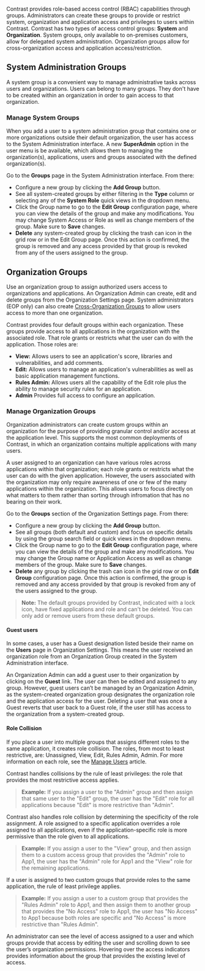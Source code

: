 <!--
title: "Manage Access Groups"
description: "Overview of managing access groups"
tags: "Admin manage organizations access groups"
-->

Contrast provides role-based access control (RBAC) capabilities through groups. Administrators can create these groups to provide or restrict system, organization and application access and privileges to users within Contrast. Contrast has two types of access control groups: **System** and **Organization**. System groups, only available to on-premises customers, allow for delegated system administration. Organization groups allow for cross-organization access and application access/restriction.

## System Administration Groups
A system group is a convenient way to manage administrative tasks across users and organizations. Users can belong to many groups. They don't have to be created within an organization in order to gain access to that organization. 

### Manage System Groups
When you add a user to a system administration group that contains one or more organizations outside their default organization, the user has access to the System Administration interface. A new **SuperAdmin** option in the user menu is be available, which allows them to managing the organization(s), applications, users and groups associated with the defined organization(s). 

Go to the **Groups** page in the System Administration interface. From there:

* Configure a new group by clicking the **Add Group** button.
* See all system-created groups by either filtering in the **Type** column or selecting any of the **System Role** quick views in the dropdown menu. 
* Click the Group name to go to the **Edit Group** configuration page, where you can view the details of the group and make any modifications. You may change System Access or Role as well as change members of the group. Make sure to **Save** changes.
* **Delete** any system-created group by clicking the trash can icon in the grid row or in the Edit Group page. Once this action is confirmed, the group is removed and any access provided by that group is revoked from any of the users assigned to the group.

## Organization Groups
Use an organization group to assign authorized users access to organizations and applications. An Organization Admin can create, edit and delete groups from the Organization Settings page. System administrators (EOP only) can also create [Cross-Organization Groups](admin-manageorgs.html#crossorg) to allow users access to more than one organization.

Contrast provides four default groups within each organization. These groups provide access to all applications in the organization with the associated role. That role grants or restricts what the user can do with the application. Those roles are:

* **View:** Allows users to see an application's score, libraries and vulnerabilities, and add comments.
* **Edit:** Allows users to manage an application's vulnerabilities as well as basic application management functions.
* **Rules Admin:** Allows users all the capability of the Edit role plus the ability to manage security rules for an application. 
* **Admin** Provides full access to configure an application.

### Manage Organization Groups
Organization administrators can create custom groups within an organization for the purpose of providing granular control and/or access at the application level. This supports the most common deployments of Contrast, in which an organization contains multiple applications with many users.

A user assigned to an organization can have various roles across applications within that organization; each role grants or restricts what the user can do with the given application. However, the users associated with the organization may only require awareness of one or few of the many applications within the organization. This allows users to focus directly on what matters to them rather than sorting through infromation that has no bearing on their work. 

Go to the **Groups** section of the Organization Settings page. From there:

* Configure a new group by clicking the **Add Group** button.
* See all groups (both default and custom) and focus on specific details by using the group search field or quick views in the dropdown menu.  
* Click the Group name to go to the **Edit Group** configuration page, where you can view the details of the group and make any modifications. You may change the Group name or Application Access as well as change members of the group. Make sure to **Save** changes.
* **Delete** any group by clicking the trash can icon in the grid row or on **Edit Group** configuration page. Once this action is confirmed, the group is removed and any access provided by that group is revoked from any of the users assigned to the group.

>**Note:** The default groups provided by Contrast, indicated with a lock icon, have fixed applications and role and can't be deleted. You can only add or remove users from these default groups. 

#### Guest users
In some cases, a user has a Guest designation listed beside their name on the **Users** page in Organization Settings. This means the user received an organization role from an Organization Group created in the System Administration interface.  

An Organization Admin can add a guest user to their organization by clicking on the **Guest** link. The user can then be edited and assigned to any group. However, guest users can’t be managed by an Organization Admin, as the system-created organization group designates the organization role and the application access for the user. Deleting a user that was once a Guest reverts that user back to a Guest role, if the user still has access to the organization from a system-created group.

#### Role Collision

If you place a user into multiple groups that assigns different roles to the same application, it creates role collision. The roles, from most to least restrictive, are: Unassigned, View, Edit, Rules Admin, Admin. For more information on each role, see the [Manage Users](admin-manageorgs.html#manage-user) article.

Contrast handles collisions by the rule of least privileges: the role that provides the most restrictive access applies.

> **Example:** If you assign a user to the "Admin" group and then assign that same user to the "Edit" group, the user has the "Edit" role for all applications because "Edit" is more restrictive than "Admin".

Contrast also handles role collision by determining the specificity of the role assignment. A role assigned to a specific application overrides a role assigned to all applications, even if the application-specific role is more permissive than the role given to all applications. 

> **Example:** If you assign a user to the "View" group, and then assign them to a custom access group that provides the "Admin" role to App1, the user has the "Admin" role for App1 and the "View" role for the remaining applications.

If a user is assigned to two custom groups that provide roles to the same application, the rule of least privilege applies.

> **Example:** If you assign a user to a custom group that provides the "Rules Admin" role to App1, and then assign them to another group that provides the "No Access" role to App1, the user has "No Access" to App1 because both roles are specific and "No Access" is more restrictive than "Rules Admin".

An administrator can see the level of access assigned to a user and which groups provide that access by editing the user and scrolling down to see the user’s organization permissions. Hovering over the access indicators provides information about the group that provides the existing level of access.

